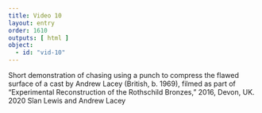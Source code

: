 ```yaml
---
title: Video 10
layout: entry
order: 1610
outputs: [ html ]
object:
  - id: "vid-10"
---
```


Short demonstration of chasing using a punch to compress the flawed surface of a cast by Andrew Lacey (British, b. 1969), filmed as part of “Experimental Reconstruction of the Rothschild Bronzes,” 2016, Devon, UK. 2020 Sîan Lewis and Andrew Lacey
